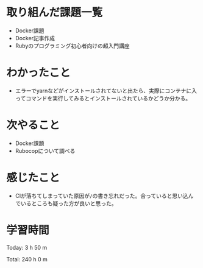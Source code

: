 # 取り組んだ課題一覧
- Docker課題
- Docker記事作成
- Rubyのプログラミング初心者向けの超入門講座

# わかったこと
- エラーでyarnなどがインストールされてないと出たら、実際にコンテナに入ってコマンドを実行してみるとインストールされているかどうか分かる。

# 次やること
- Docker課題
- Rubocopについて調べる

# 感じたこと
- CIが落ちてしまっていた原因が`/`の書き忘れだった。合っていると思い込んでいるところも疑った方が良いと思った。

# 学習時間
Today: 3 h 50 m

Total: 240 h 0 m
